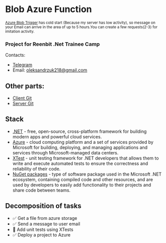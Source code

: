 # Blob Azure Function
<sup>[Azure Blob Trigger](https://blobfunctionstask.azurewebsites.net) has cold start (Because my server has low activity), so message on your Email can arrive in the area of up to 5 hours.You can create a few requests(2-3) for imitation activity.</sup> 
### Project for Reenbit .Net Trainee Camp
Contacts:
* [Telegram](https://t.me/Sasha_Beetle) 
* Email: oleksandrzuk218@gmail.com

## Other parts:
- [Client Git](https://github.com/SashaBeetle/azureblobform-frontend)
- [Server Git](https://github.com/SashaBeetle/AzureBlobForm-backend)

## Stack
* [.NET](https://dotnet.microsoft.com/) - free, open-source, cross-platform framework for building modern apps and powerful cloud services.
* [Azure](https://azure.microsoft.com/) - cloud computing platform and a set of services provided by Microsoft for building, deploying, and managing applications and services through Microsoft-managed data centers.
* [XTest](https://learn.microsoft.com/en-us/dotnet/core/testing/unit-testing-with-dotnet-test) - unit testing framework for .NET developers that allows them to write and execute automated tests to ensure the correctness and reliability of their code.
* [NuGet packages](https://learn.microsoft.com/uk-ua/nuget/) - type of software package used in the Microsoft .NET ecosystem, containing compiled code and other resources, and are used by developers to easily add functionality to their projects and share code between teams.
  
## Decomposition of tasks
* ✅ Get a file from azure storage
* ✅ Send a message to user email 
* 🔳 Add unit tests using XTests
* ✅ Deploy a project to Azure
